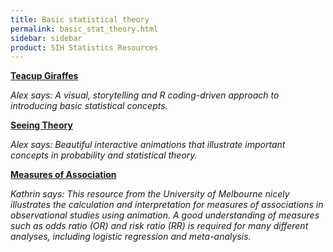 ```yaml
---
title: Basic statistical theory
permalink: basic_stat_theory.html
sidebar: sidebar
product: SIH Statistics Resources
---
```


[**Teacup Giraffes**](https://tinystats.github.io/teacups-giraffes-and-statistics/01_introToR.html)

*Alex says: A visual, storytelling and R coding-driven approach to introducing basic statistical concepts.*

[**Seeing Theory**](https://seeing-theory.brown.edu/)

*Alex says: Beautiful interactive animations that illustrate important concepts in probability and statistical theory.*

[**Measures of Association**](https://shiny.vet.unimelb.edu.au/epi/2x2/)

*Kathrin says: This resource from the University of Melbourne nicely illustrates the calculation and interpretation for measures of associations in observational studies using animation. A good understanding of measures such as odds ratio (OR) and risk ratio (RR) is required for many different analyses, including logistic regression and meta-analysis.*
